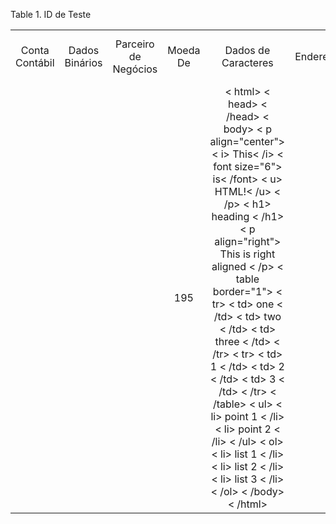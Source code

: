 <div id="d547333e1" class="table">

<div class="table-title">

Table 1. ID de
Teste

</div>

<div class="table-contents">

|                |                |                      |          |                                                                                                                                                                                                                                                                                                                                                                                                                                                                                                                                                                                                            |          |                    |          |           |     |                         |                  |      |                    |             |         |             |            |                 |          |      |           |             |                                  |          |          |
| :------------: | :------------: | :------------------: | :------: | :--------------------------------------------------------------------------------------------------------------------------------------------------------------------------------------------------------------------------------------------------------------------------------------------------------------------------------------------------------------------------------------------------------------------------------------------------------------------------------------------------------------------------------------------------------------------------------------------------------: | :------: | :----------------: | :------: | :-------: | :-: | :---------------------: | :--------------: | :--: | :----------------: | :---------: | :-----: | :---------: | :--------: | :-------------: | :------: | :--: | :-------: | :---------: | :------------------------------: | :------: | :------: |
| Conta Contábil | Dados Binários | Parceiro de Negócios | Moeda De |                                                                                                                                                                                                                                                                                            Dados de Caracteres                                                                                                                                                                                                                                                                                             | Endereço | COF\_R\_Survey\_ID |  Color   | Pagamento | UDM |        Descrição        | Comentário/Ajuda | HTML | Imposto Brasileiro | Localizador | Produto |    Nome     | Processado | Processar Agora |  Valor   | Data | Data/Hora | ID de Teste | Dias para Liberar pós Liquidação |  Número  |   Qde    |
|                |                |                      |   195    | \< html\> \< head\> \< /head\> \< body\> \< p align="center"\> \< i\> This\< /i\> \< font size="6"\> is\< /font\> \< u\> HTML\!\< /u\> \< /p\> \< h1\> heading \< /h1\> \< p align="right"\> This is right aligned \< /p\> \< table border="1"\> \< tr\> \< td\> one \< /td\> \< td\> two \< /td\> \< td\> three \< /td\> \< /tr\> \< tr\> \< td\> 1 \< /td\> \< td\> 2 \< /td\> \< td\> 3 \< /td\> \< /tr\> \< /table\> \< ul\> \< li\> point 1 \< /li\> \< li\> point 2 \< /li\> \< /ul\> \< ol\> \< li\> list 1 \< /li\> \< li\> list 2 \< /li\> \< li\> list 3 \< /li\> \< /ol\> \< /body\> \< /html\> |          |                    | \#bfca3f |           | 100 | Test record description |   Test Comment   |      |                    |             |         | Test Record |   false    |      false      | 10000002 |      |           |     103     |             10000002             | 10000002 | 10000002 |

</div>

</div>
